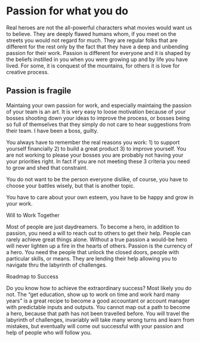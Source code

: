 # Passion for what you do

Real heroes are not the all-powerful characters what movies would want us to believe. They are deeply flawed humans whom, if you meet on the streets you would not regard for much. They are regular folks that are different for the rest only by the fact that they have a deep and unbending passion for their work. Passion is different for everyone and it is shaped by the beliefs instilled in you when you were growing up and by life you have lived. For some, it is conquest of the mountains, for others it is love for creative process.

## Passion is fragile

Maintaing your own passion for work, and especially maintaing the passion of your team is an art. It is very easy to loose motivation because of your bosses shooting down your ideas to improve the process, or bosses being so full of themselves that they simply do not care to hear suggestions from their team. I have been a boss, guilty.

You always have to remember the real reasons you work: 1) to support yourself financially 2) to build a great product 3) to improve yourself. You are not working to please your bosses you are probably not having your your priorities right. In fact if you are not meeting these 3 criteria you need to grow and shed that constraint.

You do not want to be the person everyone dislike, of course, you have to choose your battles wisely, but that is another topic.

You have to care about your own esteem, you have to be happy and grow in your work. 


Will to Work Together


Most of people are just daydreamers. To become a hero, in addition to passion, you need a will to reach out to others to get their help. People can rarely achieve great things alone. Without a true passion a would-be hero will never lighten up a fire in the hearts of others. Passion is the currency of a hero.
You need the people that unlock the closed doors, people with particular skills, or means. They are lending their help allowing you to navigate thru the labyrinth of challenges.


Roadmap to Success


Do you know how to achieve the extraordinary success? Most likely you do not.  The “get education, show up to work on time and work hard many years” is a great recipe to become a good accountant or account manager with predictable inputs and outputs. You cannot map out a path to become a hero, because that path has not been travelled before. 
You will travel the labyrinth of challenges, invariably will take many wrong turns and learn from mistakes, but eventually will come out successful with your passion and help of people who will follow you. 

